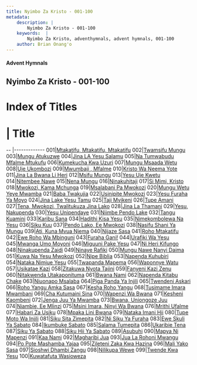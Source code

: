 ```yaml
---
title: Nyimbo Za Kristo - 001-100
metadata:
    description: |
        Nyimbo Za Kristo - 001-100
    keywords:  |
        Nyimbo Za Kristo, adventhymnals, advent hymnals, 001-100
    author: Brian Onang'o
---
```


#### Advent Hymnals
## Nyimbo Za Kristo - 001-100

# Index of Titles
# | Title                        
-- |-------------
001|[Mtakatifu, Mtakatifu, Mtakatifu](/nyimbo-za-kristo/nyimbo-za-kristo/001-100/001-010/Mtakatifu,-Mtakatifu,-Mtakatifu)
002|[Twamsifu Mungu](/nyimbo-za-kristo/nyimbo-za-kristo/001-100/001-010/Twamsifu-Mungu)
003|[Mungu Atukuzwe](/nyimbo-za-kristo/nyimbo-za-kristo/001-100/001-010/Mungu-Atukuzwe)
004|[Jina LA Yesu Salamu](/nyimbo-za-kristo/nyimbo-za-kristo/001-100/001-010/Jina-LA-Yesu-Salamu)
005|[Na Tumwabudu Mfalme Mtukufu](/nyimbo-za-kristo/nyimbo-za-kristo/001-100/001-010/Na-Tumwabudu-Mfalme-Mtukufu)
006|[Kumekucha Kwa Uzuri](/nyimbo-za-kristo/nyimbo-za-kristo/001-100/001-010/Kumekucha-Kwa-Uzuri)
007|[Mungu Msaada Wetu](/nyimbo-za-kristo/nyimbo-za-kristo/001-100/001-010/Mungu-Msaada-Wetu)
008|[Uje Ukombozi](/nyimbo-za-kristo/nyimbo-za-kristo/001-100/001-010/Uje-Ukombozi)
009|[Mwumbaji , Mfalme](/nyimbo-za-kristo/nyimbo-za-kristo/001-100/001-010/Mwumbaji-,-Mfalme)
010|[Kristo Wa Neema Yote](/nyimbo-za-kristo/nyimbo-za-kristo/001-100/001-010/Kristo-Wa-Neema-Yote)
011|[Jina La Bwana Li Heri](/nyimbo-za-kristo/nyimbo-za-kristo/001-100/011-020/Jina-La-Bwana-Li-Heri)
012|[Msifu Mungu](/nyimbo-za-kristo/nyimbo-za-kristo/001-100/011-020/Msifu-Mungu)
013|[Yesu Uje Kwetu](/nyimbo-za-kristo/nyimbo-za-kristo/001-100/011-020/Yesu-Uje-Kwetu)
014|[Nitembee Nawe](/nyimbo-za-kristo/nyimbo-za-kristo/001-100/011-020/Nitembee-Nawe)
015|[Nena Mungu](/nyimbo-za-kristo/nyimbo-za-kristo/001-100/011-020/Nena-Mungu)
016|[Ninakuhitaji](/nyimbo-za-kristo/nyimbo-za-kristo/001-100/011-020/Ninakuhitaji)
017|[Si Mimi, Kristo](/nyimbo-za-kristo/nyimbo-za-kristo/001-100/011-020/Si-Mimi,-Kristo)
018|[Mwokozi, Kama Mchunga](/nyimbo-za-kristo/nyimbo-za-kristo/001-100/011-020/Mwokozi,-Kama-Mchunga)
019|[Msalabani Pa Mwokozi](/nyimbo-za-kristo/nyimbo-za-kristo/001-100/011-020/Msalabani-Pa-Mwokozi)
020|[Mungu Wetu Yeye Mwamba](/nyimbo-za-kristo/nyimbo-za-kristo/001-100/011-020/Mungu-Wetu-Yeye-Mwamba)
021|[Baba Twakujia](/nyimbo-za-kristo/nyimbo-za-kristo/001-100/021-030/Baba-Twakujia)
022|[Usinipite Mwokozi](/nyimbo-za-kristo/nyimbo-za-kristo/001-100/021-030/Usinipite-Mwokozi)
023|[Yesu Furaha Ya Moyo](/nyimbo-za-kristo/nyimbo-za-kristo/001-100/021-030/Yesu-Furaha-Ya-Moyo)
024|[Jina Lake Yesu Tamu](/nyimbo-za-kristo/nyimbo-za-kristo/001-100/021-030/Jina-Lake-Yesu-Tamu)
025|[Taji Mvikeni](/nyimbo-za-kristo/nyimbo-za-kristo/001-100/021-030/Taji-Mvikeni)
026|[Tupe Amani](/nyimbo-za-kristo/nyimbo-za-kristo/001-100/021-030/Tupe-Amani)
027|[Tena, Mwokozi, Twalitukuza Jina Lako](/nyimbo-za-kristo/nyimbo-za-kristo/001-100/021-030/Tena,-Mwokozi,-Twalitukuza-Jina-Lako)
028|[Jina La Thamani](/nyimbo-za-kristo/nyimbo-za-kristo/001-100/021-030/Jina-La-Thamani)
029|[Yesu, Nakupenda](/nyimbo-za-kristo/nyimbo-za-kristo/001-100/021-030/Yesu,-Nakupenda)
030|[Yesu Unipendaye](/nyimbo-za-kristo/nyimbo-za-kristo/001-100/021-030/Yesu-Unipendaye)
031|[Niimbe Pendo Lake](/nyimbo-za-kristo/nyimbo-za-kristo/001-100/031-040/Niimbe-Pendo-Lake)
032|[Tangu Kuamini](/nyimbo-za-kristo/nyimbo-za-kristo/001-100/031-040/Tangu-Kuamini)
033|[Karibu Sana](/nyimbo-za-kristo/nyimbo-za-kristo/001-100/031-040/Karibu-Sana)
034|[Hadithi Kisa Yesu](/nyimbo-za-kristo/nyimbo-za-kristo/001-100/031-040/Hadithi-Kisa-Yesu)
035|[Nimekombolewa Na Yesu](/nyimbo-za-kristo/nyimbo-za-kristo/001-100/031-040/Nimekombolewa-Na-Yesu)
036|[Siku Kuu](/nyimbo-za-kristo/nyimbo-za-kristo/001-100/031-040/Siku-Kuu)
037|[Pendo Lako, Ee Mwokozi](/nyimbo-za-kristo/nyimbo-za-kristo/001-100/031-040/Pendo-Lako,-Ee-Mwokozi)
038|[Nasifu Shani Ya Mungu](/nyimbo-za-kristo/nyimbo-za-kristo/001-100/031-040/Nasifu-Shani-Ya-Mungu)
039|[Ati, Kuna Mvua Njema](/nyimbo-za-kristo/nyimbo-za-kristo/001-100/031-040/Ati,-Kuna-Mvua-Njema)
040|[Nijaze Sasa](/nyimbo-za-kristo/nyimbo-za-kristo/001-100/031-040/Nijaze-Sasa)
041|[Roho Mtakatifu](/nyimbo-za-kristo/nyimbo-za-kristo/001-100/041-050/Roho-Mtakatifu)
042|[Ewe Roho Wa Mbinguni](/nyimbo-za-kristo/nyimbo-za-kristo/001-100/041-050/Ewe-Roho-Wa-Mbinguni)
043|[Furaha Gani!](/nyimbo-za-kristo/nyimbo-za-kristo/001-100/041-050/Furaha-Gani!)
044|[Urafiki Wa Yesu](/nyimbo-za-kristo/nyimbo-za-kristo/001-100/041-050/Urafiki-Wa-Yesu)
045|[Mwanga Umo Moyoni](/nyimbo-za-kristo/nyimbo-za-kristo/001-100/041-050/Mwanga-Umo-Moyoni)
046|[Miguuni Pake Yesu](/nyimbo-za-kristo/nyimbo-za-kristo/001-100/041-050/Miguuni-Pake-Yesu)
047|[Ni Heri Kifungo](/nyimbo-za-kristo/nyimbo-za-kristo/001-100/041-050/Ni-Heri-Kifungo)
048|[Ninakupenda Zaidi](/nyimbo-za-kristo/nyimbo-za-kristo/001-100/041-050/Ninakupenda-Zaidi)
049|[Ninaye Rafiki](/nyimbo-za-kristo/nyimbo-za-kristo/001-100/041-050/Ninaye-Rafiki)
050|[Mungu Nawe Nanyi Daima](/nyimbo-za-kristo/nyimbo-za-kristo/001-100/041-050/Mungu-Nawe-Nanyi-Daima)
051|[Kuwa Na Yesu Mwokozi](/nyimbo-za-kristo/nyimbo-za-kristo/001-100/051-060/Kuwa-Na-Yesu-Mwokozi)
052|[Nipe Biblia](/nyimbo-za-kristo/nyimbo-za-kristo/001-100/051-060/Nipe-Biblia)
053|[Napenda Kuhubiri](/nyimbo-za-kristo/nyimbo-za-kristo/001-100/051-060/Napenda-Kuhubiri)
054|[Nataka Nimjue Yesu](/nyimbo-za-kristo/nyimbo-za-kristo/001-100/051-060/Nataka-Nimjue-Yesu)
055|[Twapanda Mapema](/nyimbo-za-kristo/nyimbo-za-kristo/001-100/051-060/Twapanda-Mapema)
056|[Waponnye Watu](/nyimbo-za-kristo/nyimbo-za-kristo/001-100/051-060/Waponnye-Watu)
057|[Usikatae Kazi](/nyimbo-za-kristo/nyimbo-za-kristo/001-100/051-060/Usikatae-Kazi)
058|[Zitakuwa Nyota Tajini](/nyimbo-za-kristo/nyimbo-za-kristo/001-100/051-060/Zitakuwa-Nyota-Tajini)
059|[Fanyeni Kazi Zenu](/nyimbo-za-kristo/nyimbo-za-kristo/001-100/051-060/Fanyeni-Kazi-Zenu)
060|[Nitakwenda Utakaponituma](/nyimbo-za-kristo/nyimbo-za-kristo/001-100/051-060/Nitakwenda-Utakaponituma)
061|[Bwana Nami](/nyimbo-za-kristo/nyimbo-za-kristo/001-100/061-070/Bwana-Nami)
062|[Napenda Kitabu Chake](/nyimbo-za-kristo/nyimbo-za-kristo/001-100/061-070/Napenda-Kitabu-Chake)
063|[Niuonapo Msalaba](/nyimbo-za-kristo/nyimbo-za-kristo/001-100/061-070/Niuonapo-Msalaba)
064|[Piga Panda Ya Injili](/nyimbo-za-kristo/nyimbo-za-kristo/001-100/061-070/Piga-Panda-Ya-Injili)
065|[Twendeni Askari](/nyimbo-za-kristo/nyimbo-za-kristo/001-100/061-070/Twendeni-Askari)
066|[Roho Yangu Amka Sasa](/nyimbo-za-kristo/nyimbo-za-kristo/001-100/061-070/Roho-Yangu-Amka-Sasa)
067|[Kesha Roho Yangu](/nyimbo-za-kristo/nyimbo-za-kristo/001-100/061-070/Kesha-Roho-Yangu)
068|[Tusimame Imara Mwambani](/nyimbo-za-kristo/nyimbo-za-kristo/001-100/061-070/Tusimame-Imara-Mwambani)
069|[Cha Kutumaini Sina](/nyimbo-za-kristo/nyimbo-za-kristo/001-100/061-070/Cha-Kutumaini-Sina)
070|[Wapenzi Wa Bwana](/nyimbo-za-kristo/nyimbo-za-kristo/001-100/061-070/Wapenzi-Wa-Bwana)
071|[Kesheni Kaombeni](/nyimbo-za-kristo/nyimbo-za-kristo/001-100/071-080/Kesheni-Kaombeni)
072|[Jenga Juu Ya Mwamba](/nyimbo-za-kristo/nyimbo-za-kristo/001-100/071-080/Jenga-Juu-Ya-Mwamba)
073|[Bwana, Uniongoze Juu](/nyimbo-za-kristo/nyimbo-za-kristo/001-100/071-080/Bwana,-Uniongoze-Juu)
074|[Niambie, Ee Mlinzi](/nyimbo-za-kristo/nyimbo-za-kristo/001-100/071-080/Niambie,-Ee-Mlinzi)
075|[Msini Imara, Ninyi Wa Bwana](/nyimbo-za-kristo/nyimbo-za-kristo/001-100/071-080/Msini-Imara,-Ninyi-Wa-Bwana)
076|[Mrithi Ufalme](/nyimbo-za-kristo/nyimbo-za-kristo/001-100/071-080/Mrithi-Ufalme)
077|[Habari Za Usiku](/nyimbo-za-kristo/nyimbo-za-kristo/001-100/071-080/Habari-Za-Usiku)
078|[Mpaka Lini Bwana](/nyimbo-za-kristo/nyimbo-za-kristo/001-100/071-080/Mpaka-Lini-Bwana)
079|[Nataka Imani Hii](/nyimbo-za-kristo/nyimbo-za-kristo/001-100/071-080/Nataka-Imani-Hii)
080|[Tupe Moto Wa Injili](/nyimbo-za-kristo/nyimbo-za-kristo/001-100/071-080/Tupe-Moto-Wa-Injili)
081|[Siku Sita Zimepita](/nyimbo-za-kristo/nyimbo-za-kristo/001-100/081-090/Siku-Sita-Zimepita)
082|[Ni Siku Ya Furaha](/nyimbo-za-kristo/nyimbo-za-kristo/001-100/081-090/Ni-Siku-Ya-Furaha)
083|[Ewe Skuli Ya Sabato](/nyimbo-za-kristo/nyimbo-za-kristo/001-100/081-090/Ewe-Skuli-Ya-Sabato)
084|[Ikumbuke Sabato](/nyimbo-za-kristo/nyimbo-za-kristo/001-100/081-090/Ikumbuke-Sabato)
085|[Salama Tumepita](/nyimbo-za-kristo/nyimbo-za-kristo/001-100/081-090/Salama-Tumepita)
086|[Ukaribie Tena](/nyimbo-za-kristo/nyimbo-za-kristo/001-100/081-090/Ukaribie-Tena)
087|[Siku Ya Sabato](/nyimbo-za-kristo/nyimbo-za-kristo/001-100/081-090/Siku-Ya-Sabato)
088|[Siku Hii Ya Sabato](/nyimbo-za-kristo/nyimbo-za-kristo/001-100/081-090/Siku-Hii-Ya-Sabato)
089|[Asubuhi](/nyimbo-za-kristo/nyimbo-za-kristo/001-100/081-090/Asubuhi)
090|[Mapya Ni Mapenzi](/nyimbo-za-kristo/nyimbo-za-kristo/001-100/081-090/Mapya-Ni-Mapenzi)
091|[Kaa Nami](/nyimbo-za-kristo/nyimbo-za-kristo/001-100/091-100/Kaa-Nami)
092|[Magharibi Jua](/nyimbo-za-kristo/nyimbo-za-kristo/001-100/091-100/Magharibi-Jua)
093|[Jua La Rohoni Mwangu](/nyimbo-za-kristo/nyimbo-za-kristo/001-100/091-100/Jua-La-Rohoni-Mwangu)
094|[Po Pote Mashamba Yajaa](/nyimbo-za-kristo/nyimbo-za-kristo/001-100/091-100/Po-Pote-Mashamba-Yajaa)
095|[Zileteni Zaka Kwa Hazina](/nyimbo-za-kristo/nyimbo-za-kristo/001-100/091-100/Zileteni-Zaka-Kwa-Hazina)
096|[Mali Yako Sasa](/nyimbo-za-kristo/nyimbo-za-kristo/001-100/091-100/Mali-Yako-Sasa)
097|[Sioshwi Dhambi Zangu](/nyimbo-za-kristo/nyimbo-za-kristo/001-100/091-100/Sioshwi-Dhambi-Zangu)
098|[Nilikupa Wewe](/nyimbo-za-kristo/nyimbo-za-kristo/001-100/091-100/Nilikupa-Wewe)
099|[Twende Kwa Yesu](/nyimbo-za-kristo/nyimbo-za-kristo/001-100/091-100/Twende-Kwa-Yesu)
100|[Kuwatafuta Wasioweza](/nyimbo-za-kristo/nyimbo-za-kristo/001-100/091-100/Kuwatafuta-Wasioweza)